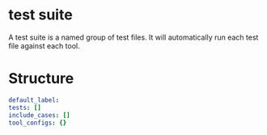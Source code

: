# test suite 

A test suite is a named group of test files.
It will automatically run each test file against each tool.

# Structure


```yaml
default_label:
tests: []
include_cases: []
tool_configs: {}
```

